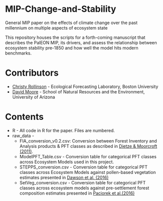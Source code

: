 # MIP-Change-and-Stability
General MIP paper on the effects of climate change over the past millennium on multiple aspects of ecosystem state

This repository houses the scripts for a forth-coming manuscript that describes the PalEON MIP, its drivers, and assess the relationship between ecosystem stability pre-1850 and how well the model hits modern benchmarks.

# Contributors

* [Christy Rollinson](https://github.com/crollinson) - Ecological Forecasting Laboratory, Boston University
* [David Moore](davidjpmoore) - School of Natural Resources and the Environment, University of Arizona

# Contents

* R - All code in R for the paper.  Files are numbered.
* raw_data - 
  * FIA_conversion_v0.2.csv: Conversion between Forest Inventory and Analysis products & PFT classes as described in [Dietze & Moorcroft (2011)](http://onlinelibrary.wiley.com/doi/10.1111/j.1365-2486.2011.02477.x/suppinfo).
  * ModelPFT_Table.csv - Conversion table for categorical PFT classes across Ecosystem Models used in this project.
  * STEPPS_conversion.csv - Conversion table for categorical PFT classes across Ecosystem Models against pollen-based vegetation estimates presented in [Dawson et al. (2016)](http://www.sciencedirect.com/science/article/pii/S0277379116300142)
  * SetVeg_conversion.csv - Conversion table for categorical PFT classes across ecosystem models against pre-settlement forest composition estimates presented in [Paciorek et al.(2016)](http://journals.plos.org/plosone/article?id=10.1371/journal.pone.0150087)
